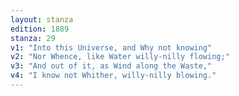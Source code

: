 ```yaml
---
layout: stanza
edition: 1889
stanza: 29
v1: "Into this Universe, and Why not knowing"
v2: "Nor Whence, like Water willy-nilly flowing;"
v3: "And out of it, as Wind along the Waste,"
v4: "I know not Whither, willy-nilly blowing."
---
```

